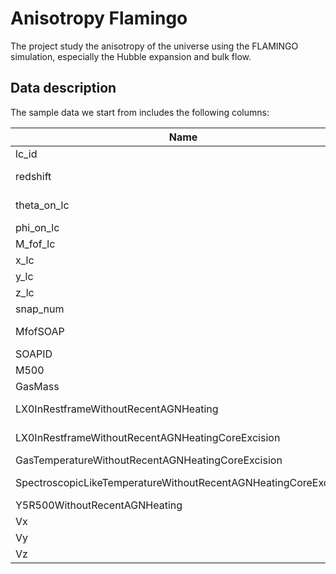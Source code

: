 # Anisotropy Flamingo
The project study the anisotropy of the universe using the FLAMINGO simulation, especially the Hubble expansion and bulk flow. 

## Data description

The sample data we start from includes the following columns:

| Name | Description | Unit |
| ---- | ----------- | ---- |
| lc_id | Cluster ID of the lightcone, for verification purpose only | - |
| redshift | Cosmological redshift of the cluster (without redshift caused by peculiar velocity) | - |
| theta_on_lc | Latitude of the cluster. There is no galactic plane so the origin point is irrelevent. (I don't know where it is) | degree |
| phi_on_lc | Longitude of the cluster. | degree |
| M_fof_lc | FOF mass of the cluster in the lightcone, for verification purpose only | M_sun |
| x_lc | x comoving coordinate of the cluster in the lightcone | Mpc |
| y_lc | y comoving coordinate of the cluster in the lightcone | Mpc |
| z_lc | z comoving coordinate of the cluster in the lightcone | Mpc |
| snap_num | Snapshot number of the cluster in the lightcone | - |
| MfofSOAP | FOF mass of the cluster in the SOAP catalogue, for verification purpose only | M_sun |
| SOAPID | Cluster ID of the SOAP catalogue, for verification purpose only | - |
| M500 | M500 mass of the cluster | M_sun |
| GasMass | Gas mass of the cluster | M_sun |
| LX0InRestframeWithoutRecentAGNHeating | XRayLuminosityInRestframeWithoutRecentAGNHeating from SOAP. Wavelength 0.2-2.3 keV | erg/s |
| LX0InRestframeWithoutRecentAGNHeatingCoreExcision | XRayLuminosityInRestframeWithoutRecentAGNHeatingCoreExcision from SOAP. Wavelength 0.2-2.3 keV | erg/s |
| GasTemperatureWithoutRecentAGNHeatingCoreExcision | GasTemperatureWithoutRecentAGNHeatingCoreExcision from SOAP | K |
| SpectroscopicLikeTemperatureWithoutRecentAGNHeatingCoreExcision | SpectroscopicLikeTemperatureWithoutRecentAGNHeatingCoreExcision from SOAP | K |
| Y5R500WithoutRecentAGNHeating | ComptonYWithoutRecentAGNHeating from SOAP | cm^2 |
| Vx | x component of the peculiar velocity of the cluster | km/s |
| Vy | y component of the peculiar velocity of the cluster | km/s |
| Vz | z component of the peculiar velocity of the cluster | km/s |
